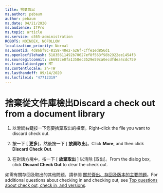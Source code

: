 ```yaml
---
title: 捨棄取出
ms.author: pebaum
author: pebaum
ms.date: 04/21/2020
ms.audience: ITPro
ms.topic: article
ms.service: o365-administration
ROBOTS: NOINDEX, NOFOLLOW
localization_priority: Normal
ms.assetid: 4d86bf9c-8158-40e2-a26f-cffe1ed856d1
ms.openlocfilehash: 51835611492b70627ef8f563f98b2922ee1454f3
ms.sourcegitcommit: c6692ce0fa1358ec3529e59ca0ecdfdea4cdc759
ms.translationtype: MT
ms.contentlocale: zh-TW
ms.lasthandoff: 09/14/2020
ms.locfileid: "47712319"
---
```

# <a name="discard-a-check-out-from-a-document-library"></a><span data-ttu-id="01e49-102">捨棄從文件庫檢出</span><span class="sxs-lookup"><span data-stu-id="01e49-102">Discard a check out from a document library</span></span>

1. <span data-ttu-id="01e49-103">以滑鼠右鍵按一下您要捨棄取出的檔案。</span><span class="sxs-lookup"><span data-stu-id="01e49-103">Right-click the file you want to discard check out.</span></span>
    
2. <span data-ttu-id="01e49-104">按一下 [ **更多**]，然後按一下 [ **放棄取出**]。</span><span class="sxs-lookup"><span data-stu-id="01e49-104">Click **More**, and then click **Discard Check Out**.</span></span> 
    
3. <span data-ttu-id="01e49-105">在對話方塊中，按一下 [ **放棄取出** ] 以清除 [取出]。</span><span class="sxs-lookup"><span data-stu-id="01e49-105">From the dialog box, click **Discard Check Out** to clear the check out.</span></span> 
    
<span data-ttu-id="01e49-106">如需有關存回及取出的其他問題，請參閱 [關於簽出、存回及版本的主要問題](https://go.microsoft.com/fwlink/?linkid=2018786)。</span><span class="sxs-lookup"><span data-stu-id="01e49-106">For additional questions about checking in and checking out, see [Top questions about check out, check in, and versions](https://go.microsoft.com/fwlink/?linkid=2018786).</span></span>
  

